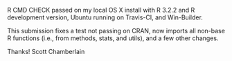 R CMD CHECK passed on my local OS X install with R 3.2.2 and
R development version, Ubuntu running on Travis-CI, and Win-Builder.

This submission fixes a test not passing on CRAN, now imports all
non-base R functions (i.e., from methods, stats, and utils), and a 
few other changes.

Thanks! Scott Chamberlain

